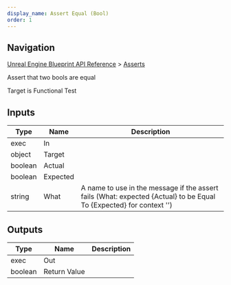 ```yaml
---
display_name: Assert Equal (Bool)
order: 1
---
```

## Navigation

[Unreal Engine Blueprint API Reference](https://dev.epicgames.com/documentation/en-us/unreal-engine/BlueprintAPI) > [Asserts](https://dev.epicgames.com/documentation/en-us/unreal-engine/BlueprintAPI/Asserts)

Assert that two bools are equal

Target is Functional Test

## Inputs

| Type | Name | Description |
| --- | --- | --- |
| exec | In |  |
| object | Target |  |
| boolean | Actual |  |
| boolean | Expected |  |
| string | What | A name to use in the message if the assert fails (What: expected {Actual} to be Equal To {Expected} for context '') |

## Outputs

| Type | Name | Description |
| --- | --- | --- |
| exec | Out |  |
| boolean | Return Value |  |
